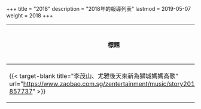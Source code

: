 +++
title = "2018"
description = "2018年的報導列表"
lastmod = 2019-05-07
weight = 2018
+++

<style>
table th:nth-of-type(2) {
	width: 200px;
}
table th:nth-of-type(3), th:nth-of-type(4) {
	width: 150px;
}
</style>

標題  | 報導媒體  | 日期 | 地區
--------------|-------|------|------ 
{{< target-blank title="李茂山、尤雅後天來新為獅城媽媽高歌" url="https://www.zaobao.com.sg/zentertainment/music/story20180510-857737" >}}   | 聯合早報 | 2018年05月10日 |  新加坡